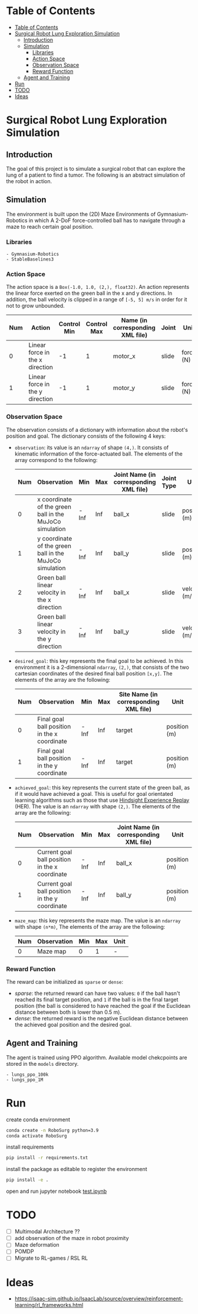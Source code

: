 # Table of Contents
- [Table of Contents](#table-of-contents)
- [Surgical Robot Lung Exploration Simulation](#surgical-robot-lung-exploration-simulation)
  - [Introduction](#introduction)
  - [Simulation](#simulation)
    - [Libraries](#libraries)
    - [Action Space](#action-space)
    - [Observation Space](#observation-space)
    - [Reward Function](#reward-function)
  - [Agent and Training](#agent-and-training)
- [Run](#run)
- [TODO](#todo)
- [Ideas](#ideas)

# Surgical Robot Lung Exploration Simulation

## Introduction
The goal of this project is to simulate a surgical robot that can explore the lung of a patient to find a tumor.
The following is an abstract simulation of the robot in action.

## Simulation
The environment is built upon the (2D) Maze Environments of Gymnasium-Robotics in which A 2-DoF force-controlled ball has to navigate through a maze to reach certain goal position.
### Libraries
    - Gymnasium-Robotics
    - StableBaselines3

### Action Space

The action space is a `Box(-1.0, 1.0, (2,), float32)`. An action represents the linear force exerted on the green ball in the x and y directions.
In addition, the ball velocity is clipped in a range of `[-5, 5] m/s` in order for it not to grow unbounded.

| Num | Action                          | Control Min | Control Max | Name (in corresponding XML file)| Joint | Unit     |
| --- | --------------------------------| ----------- | ----------- | --------------------------------| ----- | ---------|
| 0   | Linear force in the x direction | -1          | 1           | motor_x                         | slide | force (N)|
| 1   | Linear force in the y direction | -1          | 1           | motor_y                         | slide | force (N)|

### Observation Space


The observation consists of a dictionary with information about the robot's position and goal. The dictionary consists of the following 4 keys:

* `observation`: its value is an `ndarray` of shape `(4,)`. It consists of kinematic information of the force-actuated ball. The elements of the array correspond to the following:

    | Num | Observation                                              | Min    | Max    | Joint Name (in corresponding XML file) |Joint Type| Unit          |
    |-----|--------------------------------------------------------- |--------|--------|----------------------------------------|----------|---------------|
    | 0   | x coordinate of the green ball in the MuJoCo simulation  | -Inf   | Inf    | ball_x                                 | slide    | position (m)  |
    | 1   | y coordinate of the green ball in the MuJoCo simulation  | -Inf   | Inf    | ball_y                                 | slide    | position (m)  |
    | 2   | Green ball linear velocity in the x direction            | -Inf   | Inf    | ball_x                                 | slide    | velocity (m/s)|
    | 3   | Green ball linear velocity in the y direction            | -Inf   | Inf    | ball_y                                 | slide    | velocity (m/s)|

* `desired_goal`: this key represents the final goal to be achieved. In this environment it is a 2-dimensional `ndarray`, `(2,)`, that consists of the two cartesian coordinates of the desired final ball position `[x,y]`. The elements of the array are the following:

    | Num | Observation                                  | Min    | Max    | Site Name (in corresponding XML file) |Unit          |
    |-----|----------------------------------------------|--------|--------|---------------------------------------|--------------|
    | 0   | Final goal ball position in the x coordinate | -Inf   | Inf    | target                                | position (m) |
    | 1   | Final goal ball position in the y coordinate | -Inf   | Inf    | target                                | position (m) |

* `achieved_goal`: this key represents the current state of the green ball, as if it would have achieved a goal. This is useful for goal orientated learning algorithms such as those that use [Hindsight Experience Replay](https://arxiv.org/abs/1707.01495) (HER).
    The value is an `ndarray` with shape `(2,)`. The elements of the array are the following:

    | Num | Observation                                    | Min    | Max    | Joint Name (in corresponding XML file) |Unit         |
    |-----|------------------------------------------------|--------|--------|---------------------------------------|--------------|
    | 0   | Current goal ball position in the x coordinate | -Inf   | Inf    | ball_x                                | position (m) |
    | 1   | Current goal ball position in the y coordinate | -Inf   | Inf    | ball_y                                | position (m) |

* `maze_map`: this key represents the maze map. The value is an `ndarray` with shape `(n*m)`, The elements of the array are the following:

    | Num | Observation | Min | Max | Unit |
    |-----|-------------|-----|-----|------|
    | 0   | Maze map    | 0   | 1   | -    |

### Reward Function

The reward can be initialized as `sparse` or `dense`:
- *sparse*: the returned reward can have two values: `0` if the ball hasn't reached its final target position, and `1` if the ball is in the final target position (the ball is considered to have reached the goal if the Euclidean distance between both is lower than 0.5 m).
- *dense*: the returned reward is the negative Euclidean distance between the achieved goal position and the desired goal.

## Agent and Training

The agent is trained using PPO algorithm.
Available model chekcpoints are stored in the `models` directory.
    
    - lungs_ppo_100k
    - lungs_ppo_1M


# Run

create conda environment
```bash
conda create -n RoboSurg python=3.9
conda activate RoboSurg
```
install requirements
```bash
pip install -r requirements.txt
```
install the package as editable to register the environment
```bash
pip install -e .
```

open and run jupyter notebook [test.ipynb](./test.ipynb)

# TODO
- [ ] Multimodal Architecture ?? 
- [ ] add observation of the maze in robot proximity
- [ ] Maze deformation
- [ ] POMDP
- [ ] Migrate to RL-games / RSL RL

# Ideas
- https://isaac-sim.github.io/IsaacLab/source/overview/reinforcement-learning/rl_frameworks.html
